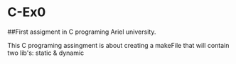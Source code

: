# C-Ex0
##First assigment in C programing Ariel university.

This C programing assingment is about creating a makeFile that will contain two lib's: static & dynamic 
